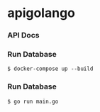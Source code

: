 # apigolango

### API Docs

### Run Database

```
$ docker-compose up --build
```

### Run Database

```
$ go run main.go
```

